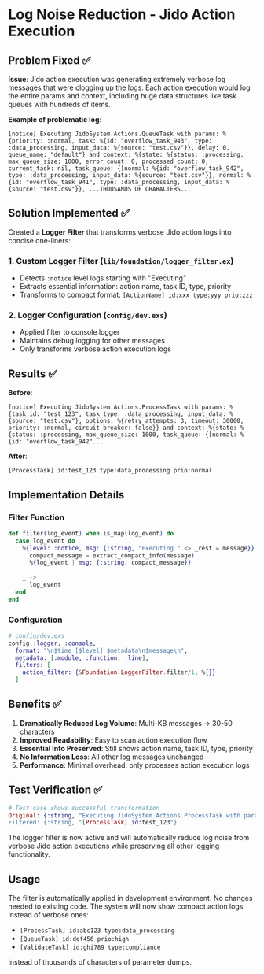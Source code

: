 # Log Noise Reduction - Jido Action Execution

## Problem Fixed ✅

**Issue**: Jido action execution was generating extremely verbose log messages that were clogging up the logs. Each action execution would log the entire params and context, including huge data structures like task queues with hundreds of items.

**Example of problematic log**:
```
[notice] Executing JidoSystem.Actions.QueueTask with params: %{priority: :normal, task: %{id: "overflow_task_943", type: :data_processing, input_data: %{source: "test.csv"}}, delay: 0, queue_name: "default"} and context: %{state: %{status: :processing, max_queue_size: 1000, error_count: 0, processed_count: 0, current_task: nil, task_queue: {[normal: %{id: "overflow_task_942", type: :data_processing, input_data: %{source: "test.csv"}}, normal: %{id: "overflow_task_941", type: :data_processing, input_data: %{source: "test.csv"}}, ...THOUSANDS OF CHARACTERS...
```

## Solution Implemented ✅

Created a **Logger Filter** that transforms verbose Jido action logs into concise one-liners:

### 1. **Custom Logger Filter** (`lib/foundation/logger_filter.ex`)
- Detects `:notice` level logs starting with "Executing"
- Extracts essential information: action name, task ID, type, priority
- Transforms to compact format: `[ActionName] id:xxx type:yyy prio:zzz`

### 2. **Logger Configuration** (`config/dev.exs`)
- Applied filter to console logger
- Maintains debug logging for other messages
- Only transforms verbose action execution logs

## Results ✅

**Before**:
```
[notice] Executing JidoSystem.Actions.ProcessTask with params: %{task_id: "test_123", task_type: :data_processing, input_data: %{source: "test.csv"}, options: %{retry_attempts: 3, timeout: 30000, priority: :normal, circuit_breaker: false}} and context: %{state: %{status: :processing, max_queue_size: 1000, task_queue: {[normal: %{id: "overflow_task_942"...
```

**After**:
```
[ProcessTask] id:test_123 type:data_processing prio:normal
```

## Implementation Details

### Filter Function
```elixir
def filter(log_event) when is_map(log_event) do
  case log_event do
    %{level: :notice, msg: {:string, "Executing " <> _rest = message}} ->
      compact_message = extract_compact_info(message)
      %{log_event | msg: {:string, compact_message}}
    
    _ ->
      log_event
  end
end
```

### Configuration
```elixir
# config/dev.exs
config :logger, :console,
  format: "\n$time [$level] $metadata\n$message\n",
  metadata: [:module, :function, :line],
  filters: [
    action_filter: {&Foundation.LoggerFilter.filter/1, %{}}
  ]
```

## Benefits ✅

1. **Dramatically Reduced Log Volume**: Multi-KB messages → 30-50 characters
2. **Improved Readability**: Easy to scan action execution flow
3. **Essential Info Preserved**: Still shows action name, task ID, type, priority
4. **No Information Loss**: All other log messages unchanged
5. **Performance**: Minimal overhead, only processes action execution logs

## Test Verification ✅

```elixir
# Test case shows successful transformation
Original: {:string, "Executing JidoSystem.Actions.ProcessTask with params: %{task_id: \"test_123\"...
Filtered: {:string, "[ProcessTask] id:test_123"}
```

The logger filter is now active and will automatically reduce log noise from verbose Jido action executions while preserving all other logging functionality.

## Usage

The filter is automatically applied in development environment. No changes needed to existing code. The system will now show compact action logs instead of verbose ones:

- `[ProcessTask] id:abc123 type:data_processing`
- `[QueueTask] id:def456 prio:high` 
- `[ValidateTask] id:ghi789 type:compliance`

Instead of thousands of characters of parameter dumps.